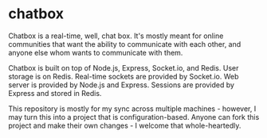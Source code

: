 chatbox
=======
Chatbox is a real-time, well, chat box. It's mostly meant for online communities that want the ability to communicate with each other, and anyone else whom wants to communicate with them.

Chatbox is built on top of Node.js, Express, Socket.io, and Redis. User storage is on Redis. Real-time sockets are provided by Socket.io. Web server is provided by Node.js and Express. Sessions are provided by Express and stored in Redis.

This repository is mostly for my sync across multiple machines - however, I may turn this into a project that is configuration-based. Anyone can fork this project and make their own changes - I welcome that whole-heartedly.
